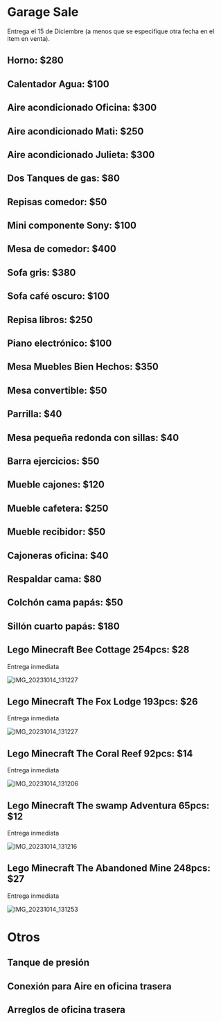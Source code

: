 # Garage Sale

Entrega el 15 de Diciembre (a menos que se especifique otra fecha en el item en venta).

## Horno: $280

## Calentador Agua: $100

## Aire acondicionado Oficina: $300

## Aire acondicionado Mati: $250

## Aire acondicionado Julieta: $300

## Dos Tanques de gas: $80

## Repisas comedor: $50

## Mini componente Sony: $100

## Mesa de comedor: $400

## Sofa gris: $380

## Sofa café oscuro: $100

## Repisa libros: $250

## Piano electrónico: $100

## Mesa Muebles Bien Hechos: $350

## Mesa convertible: $50

## Parrilla: $40

## Mesa pequeña redonda con sillas: $40

## Barra ejercicios: $50

## Mueble cajones: $120

## Mueble cafetera: $250

## Mueble recibidor: $50

## Cajoneras oficina: $40

## Respaldar cama: $80

## Colchón cama papás: $50

## Sillón cuarto papás: $180

## Lego Minecraft Bee Cottage 254pcs: $28

Entrega inmediata

![IMG_20231014_131227](https://github.com/rodrigoreyes79/gsale/assets/3924426/3ae6042b-8e86-40dc-b08e-3be61e3ff6fb)

## Lego Minecraft The Fox Lodge 193pcs: $26

Entrega inmediata

![IMG_20231014_131227](https://github.com/rodrigoreyes79/gsale/assets/3924426/f61bcd4b-a666-4e45-9660-b80879dbff25)

## Lego Minecraft The Coral Reef 92pcs: $14

Entrega inmediata

![IMG_20231014_131206](https://github.com/rodrigoreyes79/gsale/assets/3924426/1be1e625-905d-4d52-a5ad-59a6bec4f770)

## Lego Minecraft The swamp Adventura 65pcs: $12

Entrega inmediata

![IMG_20231014_131216](https://github.com/rodrigoreyes79/gsale/assets/3924426/7c2ac6a8-aa1d-4ac9-bd95-2df8dacaec00)

## Lego Minecraft The Abandoned Mine 248pcs: $27

Entrega inmediata

![IMG_20231014_131253](https://github.com/rodrigoreyes79/gsale/assets/3924426/d99caa58-8a2f-4d2b-a5cf-b330e3ae09fd)


# Otros

## Tanque de presión

## Conexión para Aire en oficina trasera

## Arreglos de oficina trasera
